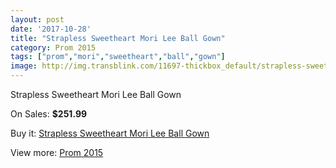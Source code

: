 ```yaml
---
layout: post
date: '2017-10-28'
title: "Strapless Sweetheart Mori Lee Ball Gown"
category: Prom 2015
tags: ["prom","mori","sweetheart","ball","gown"]
image: http://img.transblink.com/11697-thickbox_default/strapless-sweetheart-mori-lee-ball-gown.jpg
---
```

Strapless Sweetheart Mori Lee Ball Gown

On Sales: **$251.99**
<a href="https://www.transblink.com/en/prom-2015/3807-strapless-sweetheart-mori-lee-ball-gown.html"><amp-img layout="responsive" width="600" height="600" src="//img.transblink.com/11697-thickbox_default/strapless-sweetheart-mori-lee-ball-gown.jpg" alt="Strapless Sweetheart Mori Lee Ball Gown 0" /></a>
<a href="https://www.transblink.com/en/prom-2015/3807-strapless-sweetheart-mori-lee-ball-gown.html"><amp-img layout="responsive" width="600" height="600" src="//img.transblink.com/11700-thickbox_default/strapless-sweetheart-mori-lee-ball-gown.jpg" alt="Strapless Sweetheart Mori Lee Ball Gown 1" /></a>
<a href="https://www.transblink.com/en/prom-2015/3807-strapless-sweetheart-mori-lee-ball-gown.html"><amp-img layout="responsive" width="600" height="600" src="//img.transblink.com/11699-thickbox_default/strapless-sweetheart-mori-lee-ball-gown.jpg" alt="Strapless Sweetheart Mori Lee Ball Gown 2" /></a>
<a href="https://www.transblink.com/en/prom-2015/3807-strapless-sweetheart-mori-lee-ball-gown.html"><amp-img layout="responsive" width="600" height="600" src="//img.transblink.com/11698-thickbox_default/strapless-sweetheart-mori-lee-ball-gown.jpg" alt="Strapless Sweetheart Mori Lee Ball Gown 3" /></a>

Buy it: [Strapless Sweetheart Mori Lee Ball Gown](https://www.transblink.com/en/prom-2015/3807-strapless-sweetheart-mori-lee-ball-gown.html "Strapless Sweetheart Mori Lee Ball Gown")

View more: [Prom 2015](https://www.transblink.com/en/10-prom-2015 "Prom 2015")